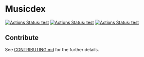 # Musicdex

[![Actions Status: test](https://github.com/HolodexNet/Musicdex/workflows/test/badge.svg)](https://github.com/HolodexNet/Musicdex/actions?query=test)
[![Actions Status: test](<https://github.com/HolodexNet/Musicdex/workflows/Deploy%20to%20Musicdex%20(Staging)/badge.svg>)](<https://github.com/HolodexNet/Musicdex/actions?query=Deploy%20to%20Musicdex%20(Staging)>)
[![Actions Status: test](<https://github.com/HolodexNet/Musicdex/workflows/Deploy%20to%20Musicdex%20(Production)/badge.svg>)](<https://github.com/HolodexNet/Musicdex/actions?query=Deploy%20to%20Musicdex%20(Production)>)

## Contribute

See [CONTRIBUTING.md](./CONTRIBUTING.md) for the further details.
